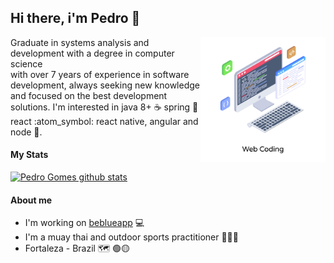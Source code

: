 ## Hi there, i'm Pedro 👋

<img src="https://github.com/pehgomes/pehgomes/blob/master/Lovepik_com-450083974-Grab%20this%20amazing%20isometric%20illustration%20of%20web%20coding.png" min-width="400px" max-width="400px" width="200px" align="right">

<span style="font-family: sans-serif; font-size:2px;">

</span>
<p align="left"> 
  Graduate in systems analysis and development with a degree in computer science <br>
  with over 7 years of experience in software development, always seeking new knowledge and focused on the best development solutions.
I'm interested in java 8+ ☕ spring 🍃 react :atom_symbol: react native, angular and node 🍃.
</p>

#### My Stats

[![Pedro Gomes github stats](https://github-readme-stats.vercel.app/api?username=pehgomes&include_all_commits=true&count_private=true&show_icons=true&line_height=15&title_color=FcFcFc&icon_color=fcfcfc&text_color=fcfcfc&bg_color=24292f)](https://github.com/pehgomes)

#### About me
- I'm working on [beblueapp](https://www.beblue.com.br/) 💻
- I'm a muay thai and outdoor sports practitioner 🥊🏃‍🚴‍
- Fortaleza - Brazil 🗺 🟢🟡
